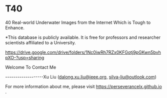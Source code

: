 # T40
40 Real-world Underwater Images from the Internet Which is Tough to Enhance.

*This database is publicly available. It is free for professors and researcher scientists affiliated to a University. 

https://drive.google.com/drive/folders/1Nc0iwRh7RZx0KFGotj9pGKwn5bvhpXO-?usp=sharing

Welcome To Contact Me

-------------------Xu Liu (dalong.xu.liu@ieee.org, silva-liu@outlook.com)

For more information about me, please visit https://perseverancelx.github.io .
